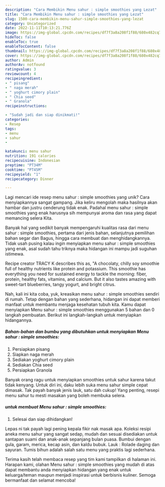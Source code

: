 ```yaml
---
description: "Cara Membikin Menu sahur : simple smoothies yang Lezat"
title: "Cara Membikin Menu sahur : simple smoothies yang Lezat"
slug: 1500-cara-membikin-menu-sahur-simple-smoothies-yang-lezat
category: Uncategorized
date: 2022-11-11T10:13:21.776Z
image: https://img-global.cpcdn.com/recipes/df7f3a8a208f1f88/680x482cq70/menu-sahur-simple-smoothies-foto-resep-utama.jpg
hideToc: false
enableToc: true
enableTocContent: false
thumbnail: https://img-global.cpcdn.com/recipes/df7f3a8a208f1f88/680x482cq70/menu-sahur-simple-smoothies-foto-resep-utama.jpg
cover: https://img-global.cpcdn.com/recipes/df7f3a8a208f1f88/680x482cq70/menu-sahur-simple-smoothies-foto-resep-utama.jpg
author: Admin
authorAv: notfound
ratingvalue: 3
reviewcount: 4
recipeingredient:
- " pisang"
- " naga merah"
- " yoghurt cimory plain"
- " Chia seed"
- " Granola"
recipeinstructions:

- "Sudah jadi dan siap dinikmati!"
categories:
- Resep
tags:
- menu
- sahur
- 

katakunci: menu sahur  
nutrition: 191 calories
recipecuisine: Indonesian
preptime: "PT34M"
cooktime: "PT45M"
recipeyield: "1"
recipecategory: Dinner

---
```





Lagi mencari ide resep menu sahur : simple smoothies yang unik? Cara menyiapkannya sangat gampang. Jika keliru mengolah maka hasilnya akan hambar dan justru cenderung tidak enak. Padahal menu sahur : simple smoothies yang enak harusnya sih mempunyai aroma dan rasa yang dapat memancing selera Kita.





Banyak hal yang sedikit banyak mempengaruhi kualitas rasa dari menu sahur : simple smoothies, pertama dari jenis bahan, selanjutnya pemilihan bahan segar dan Bagus, hingga cara membuat dan menghidangkannya. Tidak usah pusing kalau ingin menyiapkan menu sahur : simple smoothies yang enak,      asal sudah tahu triknya maka hidangan ini mampu jadi suguhan istimewa.














Recipe creator TRACY K describes this as, &#34;A chocolaty, chilly soy smoothie full of healthy nutrients like protein and potassium. This smoothie has everything you need for sustained energy to tackle the morning: fiber, protein, healthy fats, vitamins, and calcium. But it also tastes amazing with sweet-tart blueberries, tangy yogurt, and bright citrus.






Nah, kali ini kita coba, yuk, kreasikan menu sahur : simple smoothies sendiri di rumah. Tetap dengan bahan yang sederhana, hidangan ini dapat memberi manfaat untuk membantu menjaga kesehatan tubuh kita. Kamu dapat menyiapkan Menu sahur : simple smoothies menggunakan 5 bahan dan 0 langkah pembuatan. Berikut ini langkah-langkah untuk menyiapkan hidangannya.

<!--inarticleads1-->

##### Bahan-bahan dan bumbu yang dibutuhkan untuk menyiapkan Menu sahur : simple smoothies:

1. Persiapkan  pisang
1. Siapkan  naga merah
1. Sediakan  yoghurt cimory plain
1. Sediakan  Chia seed
1. Persiapkan  Granola


Banyak orang ragu untuk menyiapkan smoothies untuk sahur karena takut tidak kenyang. Untuk diri ini, daku lebih suka menu sahur simple cepat dimasak. Tak payah banyak jenis lauk, satu dah cukup! Yang penting, resepi menu sahur tu mesti masakan yang boleh membuka selera. 

<!--inarticleads2-->

#####  untuk membuat Menu sahur : simple smoothies:


1. Selesai dan siap dihidangkan!

Lepas ni tak payah lagi pening kepala fikir nak masak apa. Koleksi resipi aneka menu sahur yang sangat sedap, mudah dan sesuai disediakan untuk santapan suami dan anak-anak sepanjang bulan puasa. Bumbui dengan gula, garam, merica, kecap asin, dan kaldu bubuk. Lauk : Rolade daging dan sayuran. Tumis bihun adalah salah satu menu yang praktis lagi sederhana. 

Terima kasih telah membaca resep yang tim kami tampilkan di halaman ini. Harapan kami, olahan Menu sahur : simple smoothies yang mudah di atas dapat membantu anda menyiapkan hidangan yang enak untuk keluarga/teman maupun menjadi inspirasi untuk berbisnis kuliner. Semoga bermanfaat dan selamat mencoba!
